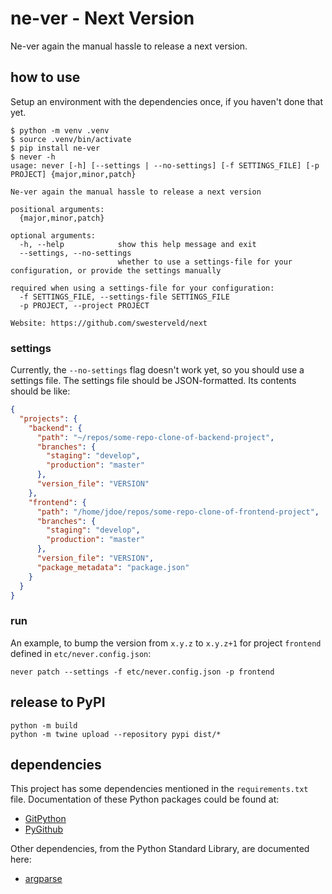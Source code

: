 # ne-ver - Next Version
Ne-ver again the manual hassle to release a next version.


## how to use

Setup an environment with the dependencies once, if you haven't done that yet.

```commandline
$ python -m venv .venv
$ source .venv/bin/activate
$ pip install ne-ver
$ never -h
usage: never [-h] [--settings | --no-settings] [-f SETTINGS_FILE] [-p PROJECT] {major,minor,patch}

Ne-ver again the manual hassle to release a next version

positional arguments:
  {major,minor,patch}

optional arguments:
  -h, --help            show this help message and exit
  --settings, --no-settings
                        whether to use a settings-file for your configuration, or provide the settings manually

required when using a settings-file for your configuration:
  -f SETTINGS_FILE, --settings-file SETTINGS_FILE
  -p PROJECT, --project PROJECT

Website: https://github.com/swesterveld/next
```


### settings

Currently, the `--no-settings` flag doesn't work yet, so you should use a settings file.
The settings file should be JSON-formatted. Its contents should be like:

```json
{
  "projects": {
    "backend": {
      "path": "~/repos/some-repo-clone-of-backend-project",
      "branches": {
        "staging": "develop",
        "production": "master"
      },
      "version_file": "VERSION"
    },
    "frontend": {
      "path": "/home/jdoe/repos/some-repo-clone-of-frontend-project",
      "branches": {
        "staging": "develop",
        "production": "master"
      },
      "version_file": "VERSION",
      "package_metadata": "package.json"
    }
  }
}
```


### run

An example, to bump the version from `x.y.z` to `x.y.z+1` for project `frontend` defined in `etc/never.config.json`:
```commandline
never patch --settings -f etc/never.config.json -p frontend
```


## release to PyPI
```commandline
python -m build
python -m twine upload --repository pypi dist/*
```


## dependencies

This project has some dependencies mentioned in the `requirements.txt` file.
Documentation of these Python packages could be found at:
* [GitPython](https://gitpython.readthedocs.io/en/stable/)
* [PyGithub](https://pygithub.readthedocs.io/en/latest/)

Other dependencies, from the Python Standard Library, are documented here:
* [argparse](https://docs.python.org/3/library/argparse.html)